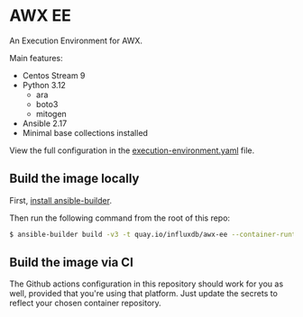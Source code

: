 # AWX EE

An Execution Environment for AWX.

Main features:
- Centos Stream 9
- Python 3.12
  - ara
  - boto3
  - mitogen
- Ansible 2.17
- Minimal base collections installed

View the full configuration in the [execution-environment.yaml](execution-environment.yaml) file.

## Build the image locally

First, [install ansible-builder](https://ansible-builder.readthedocs.io/en/stable/installation/).

Then run the following command from the root of this repo:

```bash
$ ansible-builder build -v3 -t quay.io/influxdb/awx-ee --container-runtime=docker # Uses podman by default
```

## Build the image via CI

The Github actions configuration in this repository should work for you as well, provided that you're using that platform. Just update the secrets to reflect your chosen container repository.

